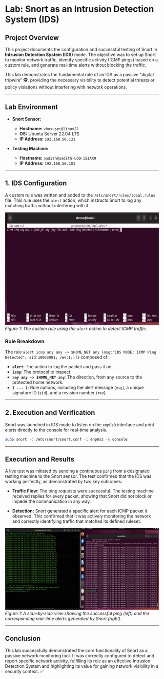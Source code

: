 # Lab: Snort as an Intrusion Detection System (IDS)

## Project Overview

This project documents the configuration and successful testing of Snort in **Intrusion Detection System (IDS)** mode. The objective was to set up Snort to monitor network traffic, identify specific activity (ICMP pings) based on a custom rule, and generate real-time alerts without blocking the traffic.

This lab demonstrates the fundamental role of an IDS as a passive "digital tripwire" 🕵️, providing the necessary visibility to detect potential threats or policy violations without interfering with network operations.

---

## Lab Environment

* **Snort Sensor:**
    * **Hostname:** `vboxuser@linux22`
    * **OS:** Ubuntu Server 22.04 LTS
    * **IP Address:** `192.168.56.131`

* **Testing Machine:**
    * **Hostname:** `aadith@aadith-LOQ-15IAX9`
    * **IP Address:** `192.168.56.101`

---

## 1. IDS Configuration

A custom rule was written and added to the `/etc/snort/rules/local.rules` file. This rule uses the `alert` action, which instructs Snort to log any matching traffic without interfering with it.

![IDS Rule Configuration](./Screenshots/11.png)
*Figure 1: The custom rule using the `alert` action to detect ICMP traffic.*

### Rule Breakdown

The rule `alert icmp any any -> $HOME_NET any (msg:"IDS MODE: ICMP Ping Detected"; sid:10000001; rev:1;)` is composed of:

* **`alert`**: The action to log the packet and pass it on.
* **`icmp`**: The protocol to inspect.
* **`any any -> $HOME_NET any`**: The direction, from any source to the protected home network.
* **`( ... )`**: Rule options, including the alert message (`msg`), a unique signature ID (`sid`), and a revision number (`rev`).

---

## 2. Execution and Verification

Snort was launched in IDS mode to listen on the `enp0s3` interface and print alerts directly to the console for real-time analysis.

```bash
sudo snort -c /etc/snort/snort.conf -i enp0s3 -A console

```
---

## Execution and Results

A live test was initiated by sending a continuous `ping` from a designated testing machine to the Snort sensor. The test confirmed that the IDS was working perfectly, as demonstrated by two key outcomes:

* **Traffic Flow:** The ping requests were successful. The testing machine received replies for every packet, showing that Snort did not block or impede the communication in any way.

* **Detection:** Snort generated a specific alert for each ICMP packet it observed. This confirmed that it was actively monitoring the network and correctly identifying traffic that matched its defined ruleset.

![IDS Live Test Results](./Screenshots/12.png)
*Figure 1: A side-by-side view showing the successful ping (left) and the corresponding real-time alerts generated by Snort (right).*

---

## Conclusion

This lab successfully demonstrated the core functionality of Snort as a passive network monitoring tool. It was correctly configured to detect and report specific network activity, fulfilling its role as an effective Intrusion Detection System and highlighting its value for gaining network visibility in a security context. ✅